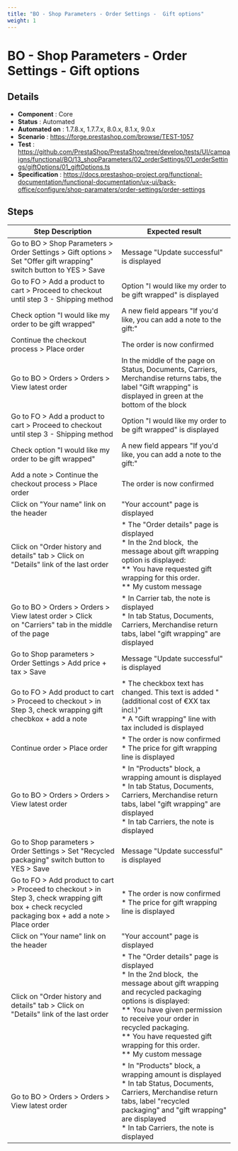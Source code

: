 ```yaml
---
title: "BO - Shop Parameters - Order Settings -  Gift options"
weight: 1
---
```


# BO - Shop Parameters - Order Settings -  Gift options
## Details
* **Component** : Core
* **Status** : Automated
* **Automated on** : 1.7.8.x, 1.7.7.x, 8.0.x, 8.1.x, 9.0.x
* **Scenario** : https://forge.prestashop.com/browse/TEST-1057
* **Test** : https://github.com/PrestaShop/PrestaShop/tree/develop/tests/UI/campaigns/functional/BO/13_shopParameters/02_orderSettings/01_orderSettings/giftOptions/01_giftOptions.ts
* **Specification** : https://docs.prestashop-project.org/functional-documentation/functional-documentation/ux-ui/back-office/configure/shop-paramaters/order-settings/order-settings

## Steps
| Step Description | Expected result |
| ----- | ----- |
| Go to BO > Shop Parameters > Order Settings > Gift options > Set "Offer gift wrapping" switch button to YES > Save | Message "Update successful" is displayed |
| Go to FO > Add a product to cart > Proceed to checkout until step 3 - Shipping method | Option "I would like my order to be gift wrapped" is displayed |
| Check option "I would like my order to be gift wrapped" | A new field appears "If you'd like, you can add a note to the gift:" |
| Continue the checkout process > Place order | The order is now confirmed |
| Go to BO > Orders > Orders > View latest order | In the middle of the page on Status, Documents, Carriers, Merchandise returns tabs, the label "Gift wrapping" is displayed in green at the bottom of the block |
| Go to FO > Add a product to cart > Proceed to checkout until step 3 - Shipping method | Option "I would like my order to be gift wrapped" is displayed |
| Check option "I would like my order to be gift wrapped" | A new field appears "If you'd like, you can add a note to the gift:" |
| Add a note > Continue the checkout process > Place order | The order is now confirmed |
| Click on "Your name" link on the header | "Your account" page is displayed |
| Click on "Order history and details" tab > Click on "Details" link of the last order | * The "Order details" page is displayed<br> * In the 2nd block,  the message about gift wrapping option is displayed:<br> ** You have requested gift wrapping for this order.<br> ** My custom message |
| Go to BO > Orders > Orders > View latest order > Click on "Carriers" tab in the middle of the page | * In Carrier tab, the note is displayed<br> * In tab Status, Documents, Carriers, Merchandise return tabs, label "gift wrapping" are displayed |
| Go to Shop parameters > Order Settings > Add price + tax > Save | Message "Update successful" is displayed |
| Go to FO > Add product to cart > Proceed to checkout > in Step 3, check wrapping gift checbkox + add a note | * The checkbox text has changed. This text is added "(additional cost of €XX tax incl.)"<br> * A "Gift wrapping" line with tax included is displayed |
| Continue order > Place order | * The order is now confirmed<br> * The price for gift wrapping line is displayed |
| Go to BO > Orders > Orders > View latest order | * In "Products" block, a wrapping amount is displayed<br> * In tab Status, Documents, Carriers, Merchandise return tabs, label "gift wrapping" are displayed<br> * In tab Carriers, the note is displayed |
| Go to Shop parameters > Order Settings > Set "Recycled packaging" switch button to YES > Save | Message "Update successful" is displayed |
| Go to FO > Add product to cart > Proceed to checkout > in Step 3, check wrapping gift box + check recycled packaging box + add a note > Place order | * The order is now confirmed<br> * The price for gift wrapping line is displayed |
| Click on "Your name" link on the header | "Your account" page is displayed |
| Click on "Order history and details" tab > Click on "Details" link of the last order | * The "Order details" page is displayed<br> * In the 2nd block,  the message about gift wrapping and recycled packaging options is displayed:<br> ** You have given permission to receive your order in recycled packaging. <br> ** You have requested gift wrapping for this order.<br> ** My custom message |
| Go to BO > Orders > Orders > View latest order | * In "Products" block, a wrapping amount is displayed<br> * In tab Status, Documents, Carriers, Merchandise return tabs, label "recycled packaging" and "gift wrapping" are displayed<br> * In tab Carriers, the note is displayed |
